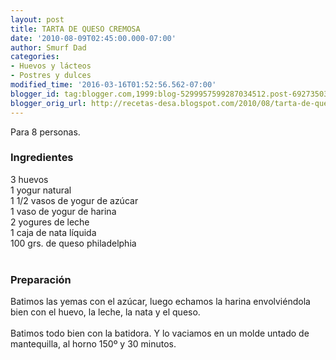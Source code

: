 ```yaml
---
layout: post
title: TARTA DE QUESO CREMOSA
date: '2010-08-09T02:45:00.000-07:00'
author: Smurf Dad
categories:
- Huevos y lácteos
- Postres y dulces
modified_time: '2016-03-16T01:52:56.562-07:00'
blogger_id: tag:blogger.com,1999:blog-5299957599287034512.post-6927350352438041346
blogger_orig_url: http://recetas-desa.blogspot.com/2010/08/tarta-de-queso-cremosa.html
---
```


Para 8 personas.<br /><h3>Ingredientes</h3>3 huevos<br />1 yogur natural<br />1 1/2 vasos de yogur de azúcar<br />1 vaso de yogur de harina<br />2 yogures de leche<br />1 caja de nata líquida<br />100 grs. de queso philadelphia<br /><br /><h3>Preparación</h3>Batimos las yemas con el azúcar, luego echamos la harina envolviéndola bien con el huevo, la leche, la nata y el queso.<br /><br />Batimos todo bien con la batidora. Y lo vaciamos en un molde untado de mantequilla, al horno 150º y 30 minutos.